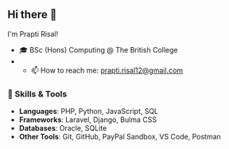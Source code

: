 ## Hi there 👋
I'm Prapti Risal!
- 🎓 BSc (Hons) Computing @ The British College
- - 📫 How to reach me: prapti.risal12@gmail.com

<!--
- 🔭 I’m currently working on ...
- 🌱 I’m currently learning ...
- 👯 I’m looking to collaborate on ...
- 🤔 I’m looking for help with ...
- 💬 Ask me about ...
- 😄 Pronouns: ...
- ⚡ Fun fact: ...-->

### 🚀 Skills & Tools

- **Languages**: PHP, Python, JavaScript, SQL
- **Frameworks**: Laravel, Django, Bulma CSS
- **Databases**: Oracle, SQLite
- **Other Tools**: Git, GitHub, PayPal Sandbox, VS Code, Postman

